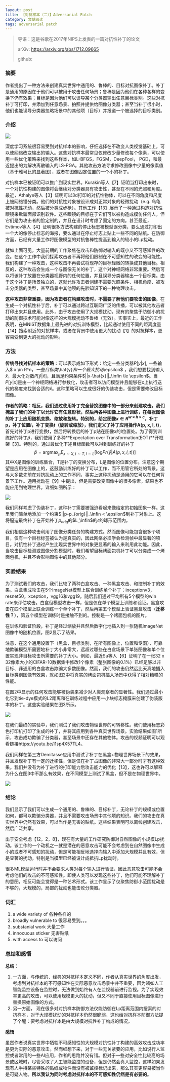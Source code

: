 ```yaml
---
layout: post
title: 【对抗样本（二）】Adversarial Patch
category: 文献阅读
tags: adversarial patch
---
```


> 导语：这是谷歌在2017年NIPS上发表的一篇对抗性补丁的论文
>
> arXiv: https://arxiv.org/abs/1712.09665
>
> github: 

### 摘要

作者提出了一种方法来创建真实世界中通用的、鲁棒的、目标对抗图像补丁。补丁是通用的原因在于他们可以被用于攻击任何场景；鲁棒是因为他们在各种各样的变换下仍有效果；目标是因为他们可以误导某个分类器输出任意目标类别。这些对抗补丁可打印，并添加到任意场景、拍照并提供给图像分类器；甚至当补丁很小时，他们也能误导分类器忽略场景中的其他项（目标）并报道一个被选择的目标类别。

### 介绍

![](https://winterwindwang.github.io/assets/img/2021-06-11-fig1.png)

深度学习系统很容易受到对抗样本的影响，仔细选择在不改变人类视觉基础上，可以使网络改变输出的输入。这些对抗样本最常见仅修改少量修改每个像素，可以使用一些优化策略来找到这些样本，如L-BFGS，FGSM，DeepFool， PGD，和最近提出的为解决离散输入的LS-PGA。其他攻击方法寻求修改图像中少量的像素值（基于雅可比的显著图），或者在图像固定位置的一个小的补丁。

对抗样本已被证明可以推广到现实世界。Kurakin等人【7】证明当打印出来时，一个对抗性构建的图像将会继续对分类器具有攻击性，甚至在不同的光照和角度。最近，Athalye等人【3】证明可以3d打印的对抗性物体，可以在不同角度和尺度上被网络错分类。他们的对抗性对象被设计成对正常对象的轻微扰动（e.g. 乌龟被对抗性扰动，然后被分类成步枪）。其他工作【13】展示了一种通过构造对抗性眼镜来欺骗面部识别软件。这些眼镜的目标在于它们可以被构造成模仿任何人，但它们是为攻击者的脸定制的，并且在设计时考虑了固定的方向。甚至最近，Evtimov等人【4】证明很多方法构建的停止标志被模型误分类，要么通过打印出一个大的像停止标志的海报，要么通过在停止标志上贴上一些不同的贴纸。在防御方面，已经有大量工作将图像模型的对抗鲁棒性提高到输入的较小的Lp扰动。

就如上面可见，大量前期的工作聚焦在攻击和防御对输入的既小又不可感知性的改变。在这个工作中我们探索攻击者不再将他们限制在不可感知性的改变的可能性。我们构建了一种攻击，这种攻击不再尝试将现存的目标轻微的转换成其他目标。相反的，这种攻击会生成一个与图像无关的补丁，这个对神经网络非常重要。然后可以将该补丁放置在分类器视野内的任何位置，并且误导分类器输出一个目标类。由于这个补丁是场景独立的，这就允许攻击者创建不需要光照条件、相机角度、被攻击分类器的类型，甚至场景中其他项的先验知识下的一种物理攻击。

**这种攻击非常重要，因为攻击者在构建攻击时，不需要了解他们要攻击的图像**。在生成一个对抗性补丁后，补丁可以通过跨过互联网广泛的传播，可以被其他攻击者打印出来并且使用。此外，由于攻击使用了大规模扰动，现有的聚焦于防御小的扰动的防御技术可能对像这样的大规模扰动不鲁棒（无效）。实事实上，最近的工作表明，在MNIST数据集上最先进的对抗训练模型，比起通过使用不同的距离度量【14】搜索附近的对抗样本，或者在背景中使用更大的扰动【1】的对抗样本，更容易受到更大的扰动的影响。

### 方法

**传统寻找对抗样本的策略**：可以表示成如下形式：给定一些分类器$P[y|x]$, 一些输入$ x \in R^n$，一些目标类$\hat{y}$和一个最大扰动$\epsilon$ ，我们想要找到输入$\hat{x}$，最大化对数$P[\hat{y}|\hat{x}]$，且满足约束条件$||x-\hat{x}||_\infin \le \epsilon$。当$P[y|x]$是由一个神经网络进行参数化，攻击者可以访问模型并且能够在x上执行迭代的梯度来找到合适的$\hat{x}$。这种策略可以生成很好的伪装攻击，但是需要修改目标图像。

**作者的策略：**相反，我们通过使用补丁完全替换图像中的一部分来创建攻击。我们掩盖了我们的补丁以允许它有任意形状，然后再各种图像上进行训练，在每张图像的补丁上应用随机变换、缩放和旋转。特别的，给定图像$x\in R^{w\times h \times c}$，补丁p，补丁位置$l$，补丁变换$t$（旋转或缩放），我们定义了**补丁应用操作A(p, x, l, t)**，首先对补丁p进行变换t，然后将转换后的补丁p贴在图像x的l位置处。为了得到训练好的补丁$\hat{p}$，我们使用了多种**Expectation over Transformation(EOT)**开框架【3】。特别的，通过最优化下述目标函数可以得到训练好的补丁
$$
\hat{p} = \textsf{arg} \max_p E_{x \sim X, t \sim T, l \sim L}[\textsf{log} Pr(\hat{y}|A(p,x,l,t))]
$$
其中X是图像的训练集合，T是补丁的变换分布，L是图像的位置分布。注意这个期望是应用在图像上的，这鼓励训练好的补丁可以工作，而不用管它所处的背景。这与大多数先前在对抗扰动上的工作不同，事实上这种扰动是通用的它可以在任何背景下工作。通用扰动在【9】中提出，但是需要改变图像中的很多像素，结果也不能应用到物理世界。详细如图所示：

![](https://winterwindwang.github.io/assets/img/2021-06-11-fig2.png)

我们同样考虑了伪装补丁，这种补丁需要被强迫看起来像给定的初始图象一样。这里我们简单地添加一个约束$||p-p_{orig}||_\infin < \epsilon$到补丁对象上。这将逼迫最终补丁在开始补丁$p_{orig}$的$L_\infin$的$\epsilon$的球形范围内。

我们相信这种攻击利用了图像分类任务的构建方式。然而图像可能包含很多个项目，仅有一个目标标签被认为是真实的，因此网络必须学会检测帧中最显著的项目。对抗性补丁通过产生比现实世界中的对象更显著的输入来利用此功能。因此，当攻击目标检测或图像分割模型时，我们希望目标烤面包机补丁可以分类成一个烤面包机，并且不会影响图像中的其他部分。

### 实验结果

为了测试我们的攻击，我们比较了两种白盒攻击、一种黑盒攻击、和控制补丁的效果。白盒集成攻击在5个ImageNet模型上联合训练单个补丁：inceptionv3，resnet50，xception，vgg16和vgg19。随后我们通过平均所有5个模型的win rate来评估攻击。白盒但模型攻击一样，但是仅在单个模型上训练和验证。黑盒攻击在四个模型上联合训练一个单个补丁，然后再第五个模型上验证黑盒攻击（**迁移性？**），第五个模型在训练时是接触不到的。控制是一个烤面包机的图片。

在训练和验证阶段，补丁是经过缩放并且然后数字化地插入到一张随机ImageNet图像中的随机位置。图2显示了结果。

注意，在这个通用设置下（黑盒，目标类别，在所有图像上，位置和专函），可靠地欺骗模型所需要地补丁大小非常大，远超过哪些在白盒场景下单张图像和单个位置实现非目标攻击所需要的补丁大小。例如，最近Su等人【6】证明了在一张32 x 32像素大小的CIFAR-10数据集中修改1个像素（整张图像的0.1%）已经足够以非目标、非通用的白盒攻击欺骗大多数图像。然而，我们的攻击仍然远比天真地插入目标类别图像有效果，就如图2中将真实的烤面包机插入场景中获得了相对糟糕的性能。

在图2中显示的任何攻击能够被伪装来减少对人类观察者的显著性。我们通过最小化它到tie-dye模式的L2距离和在训练过程中应用一小块标志掩膜来创建了伪装版本的补丁。这些实验结果在图3所示。

![](https://winterwindwang.github.io/assets/img/2021-06-11-fig3.png)

在我们最终的实验中，我们测试了我们攻击物理世界的可转移性。我们使用标志彩色打印机打印了生成的补丁，并将其应用到各种真实世界场景。实验结果如图1所示，攻击成功欺骗了分类器，甚至场景中还存在其他物体。攻击的视频证明可以观看链接https://youtu.be/i1sp4X57TL4。

我们同样在第三方Demitasse应用中测试了补丁在黑盒+物理世界场景下的效果，并且发现补丁有一定的迁移性，但是仅在补丁占图像的非常大一部分时才有这种效果。我们并没有为补丁进行的打印能力后攻击能力的优化【13】，这也许可以解释为什么在图3中不那么有效果，在不同模型上测试了黑盒，但不是在物理世界中。

![](https://winterwindwang.github.io/assets/img/2021-06-11-fig4.png)

### 结论

我们显示了我们可以生成一个通用的、鲁棒的、目标补丁，无论补丁的规模或位置如何，都可以欺骗分类器，并且不需要攻击场景中其他项的知识。我们的攻击在真实世界中仍然有效果，可以当作是无害的贴纸。这些结果表明可以离线创建攻击，然后广泛共享。

出于安全考虑【12，2，8】，现在有大量的工作研究防御对自然图像的小规模Lp扰动。该工作的一个动机之一就是潜在的恶意攻击可能不会考虑到在自然图像中生成小的或者不可感知的扰动，但是可能相反地选择向输入中添加大规模并且有效，但是显著的扰动，特别是当模型已经被设计成抵抗Lp扰动时。

很多ML模型运行时并不会要求人类对每个输入进行验证，因此恶意攻击可能不会考虑他们的攻击的不可感知性。即使人类可以发现这些补丁，他们可能不理解补丁的意图，相反可能会觉得是一种艺术形式。该工作显示了仅聚焦防御小范围扰动是不够的，大规模的，局部的扰动也能击败分类器。

### 词汇

1. a wide variety of  各种各样的
2. broadly vulnerable to 很容易受到。。。
3. substanial work 大量工作
4. innocuous sticker   无害贴纸
5. with access to 可以访问



### 总结和感悟

**总结**：

1. 一方面，与传统的、经典的对抗样本定义不同，作者从真实世界的角度出发，考虑到对抗样本的不可感知性在实际恶意攻击场景中并不重要，因为诸如人工智能监控设备在监控时，无法做到始终有人在监视器前进行监视。为了实现效率更高的攻击，可以使用规模更大的扰动，但又不同于直接使用目标图像进行替换原始图像的方式。
2. 另一方面， 现在很多对对抗样本防御方法仅能防御在Lp距离范围内搜索的对抗样本，对于大规模扰动的对抗样本仍然很脆弱，这也给对抗样本防御方法提了个醒：要考虑对抗样本是由大规模对抗性补丁构成的情况。

**感悟**

虽然作者说真实世界中牺牲不可感知性的大规模对抗性补丁构建的高效攻击成功率是更为实际的恶意攻击。然而细想下来，对于一些无关紧要的应用，比如说行人监控或者常用的一些AI应用，作者的思路并没有错。但对于一些对安全性比较高的场景或区域时，尽管采取了人工智能监控的设备，但是仍然会真人监控，这样如果发现有人手持某些特殊的贴纸或物件而没有被监控标记出来，那么其实更容易被当作是可疑人物。**所以我认为同时考虑对抗样本的不可感知性仍然是有必要的**。